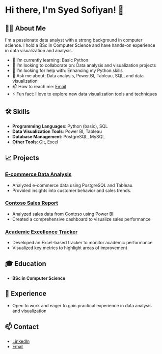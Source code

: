 # Hi there, I'm Syed Sofiyan! 👋

## 👨‍💻 About Me

I'm a passionate data analyst with a strong background in computer science. I hold a BSc in Computer Science and have hands-on experience in data visualization and analysis.

- 🌱 I’m currently learning: Basic Python
- 👯 I’m looking to collaborate on: Data analysis and visualization projects
- 🤔 I’m looking for help with: Enhancing my Python skills
- 💬 Ask me about: Data analysis, Power BI, Tableau, SQL, and data visualization
- 📫 How to reach me: [Email](sufianwork101@gmail.com)
- ⚡ Fun fact: I love to explore new data visualization tools and techniques

## 🛠 Skills

- **Programming Languages**: Python (basic), SQL
- **Data Visualization Tools**: Power BI, Tableau
- **Database Management**: PostgreSQL, MySQL
- **Other Tools**: Git, Excel

## 📈 Projects

### [E-commerce Data Analysis]()
- Analyzed e-commerce data using PostgreSQL and Tableau.
- Provided insights into customer behavior and sales trends.

### [Contoso Sales Report]()
- Analyzed sales data from Contoso using Power BI
- Created a comprehensive dashboard to visualize sales performance

### [Academic Excellence Tracker]()
- Developed an Excel-based tracker to monitor academic performance
- Visualized key metrics to highlight areas of improvement

## 🎓 Education

- **BSc in Computer Science** 

## 💼 Experience

- Open to work and eager to gain practical experience in data analysis and visualization

## 📫 Contact

- [LinkedIn](https://www.linkedin.com/in/syed-sofiyan-200o/)
- [Email](sufianwork101@gmail.com)
